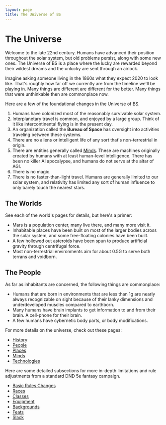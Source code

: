 ```yaml
---
layout: page
title: The Universe of BS
---
```

# The Universe

Welcome to the late 22nd century.  Humans have advanced their position throughout the solar system, but old problems persist, along with some new ones. The Universe of BS is a place where the lucky are rewarded beyond their wildest dreams and the unlucky are sent through an airlock. 

Imagine asking someone living in the 1860s what they expect 2020 to look like.  That's roughly how far off we currently are from the timeline we'll be playing in.  Many things are different are different for the better.  Many things that were unthinkable then are commonplace now.

Here are a few of the foundational changes in the Universe of BS.
1. Humans have colonized most of the reasonably survivable solar system.
2. Interplanetary travel is common, and enjoyed by a large group.  Think of it like intercontinental flying is in the present day.
3. An organization called the **Bureau of Space** has oversight into activities traveling between these systems.
4. There are no aliens or intelligent life of any sort that's non-terrestrial in origin.
5. There are entities generally called [Minds](./minds).  These are machines originally created by humans with at least human-level intelligence. There has been no killer AI apocalypse, and humans do not serve at the altar of AGI.
6. There is no magic.
7. There is no faster-than-light travel.  Humans are generally limited to our solar system, and relativity has limited any sort of human influence to only barely touch the nearest stars.

## The Worlds
See each of the world's pages for details, but here's a primer:
* Mars is a population center, many live there, and many more visit it.
* Inhabitable places have been built on most of the larger bodies across the solar system, and some free-floating colonies have been built.
* A few hollowed out asteroids have been spun to produce artificial gravity through centrifugal force.
* Most non-terrestrial environments aim for about 0.5G to serve both terrans and voidborn.

## The People
As far as inhabitants are concerned, the following things are commonplace:
* Humans that are born in environments that are less than 1g are nearly always recognizable on sight because of their lanky dimensions and underdeveloped muscles compared to earthborn.
* Many humans have brain implants to get information to and from their brain.  A cell-phone for their brain.
* A few humans have cybernetic body parts, or body modifications.

For more details on the universe, check out these pages:
* [History](./history)
* [People](./people)
* [Places](./places)
* [Minds](./minds)
* [Technologies](./technologies)

Here are some detailed subsections for more in-depth limitations and rule adjustments from a standard DND 5e fantasy campaign.

* [Basic Rules Changes](./basics)
* [Races](./races)
* [Classes](./classes)
* [Equipment](./equipment)
* [Backgrounds](./backgrounds)
* [Feats](./feats)
* [Slack](https://dndkc.slack.com)

